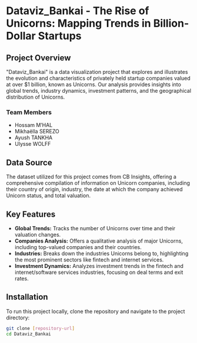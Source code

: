 # Dataviz_Bankai - The Rise of Unicorns: Mapping Trends in Billion-Dollar Startups

## Project Overview
"Dataviz_Bankai" is a data visualization project that explores and illustrates the evolution and characteristics of privately held startup companies valued at over $1 billion, known as Unicorns. Our analysis provides insights into global trends, industry dynamics, investment patterns, and the geographical distribution of Unicorns.

### Team Members
- Hossam M’HAL
- Mikhaëlla SEREZO
- Ayush TANKHA
- Ulysse WOLFF

## Data Source
The dataset utilized for this project comes from CB Insights, offering a comprehensive compilation of information on Unicorn companies, including their country of origin, industry, the date at which the company achieved Unicorn status, and total valuation.

## Key Features
- **Global Trends:** Tracks the number of Unicorns over time and their valuation changes.
- **Companies Analysis:** Offers a qualitative analysis of major Unicorns, including top-valued companies and their countries.
- **Industries:** Breaks down the industries Unicorns belong to, highlighting the most prominent sectors like fintech and internet services.
- **Investment Dynamics:** Analyzes investment trends in the fintech and internet/software services industries, focusing on deal terms and exit rates.

## Installation
To run this project locally, clone the repository and navigate to the project directory:
```bash
git clone [repository-url]
cd Dataviz_Bankai
